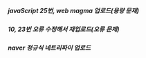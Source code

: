 ##### javaScript 25번, web magma 업로드(용량 문제)
##### 10, 23번 오류 수정해서 재업로드(오류 문제)
##### naver 정규식 네트리파이 업로드
